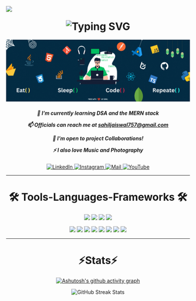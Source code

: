 <img align="left" src="https://visitor-badge.laobi.icu/badge?page_id=mrsahiljaiswal"/>
<h1 align="center">
   <img src="https://readme-typing-svg.herokuapp.com/?font=Righteous&color=00F7B3&size=35&center=true&&height=70&duration=4000&vCenter=true&width=600&lines=👋🏻+Hey+folks+!;I'm+Sahil+Jaiswal+!;A+passionate+Web-Developer+!" alt="Typing SVG" />
</h1>


![alt text](Github_banner_mrsahiljaiswal.gif)


<div align="center">
<h5>
   
🌱 I’m currently learning **DSA** and the **MERN stack**

📫 Officials can reach me at **[sahiljaiswal757@gmail.com](mailto:sahiljaiswal757@gmail.com)**

🤝 I’m open to project **Collaborations**!

⚡ I also love **Music** and **Photography**
</h5>
</div>


<p align="center">
 <a href="https://linkedin.com/in/mrsahiljaiswal" target="_blank">
    <img alt="LinkedIn" src="https://img.shields.io/badge/LinkedIn-%230077B5.svg?style=for-the-badge&logo=linkedin&logoColor=white"/>
  </a>
  <a href="https://instagram.com/mr_sahiljaiswal" target="_blank">
    <img alt="Instagram" src="https://img.shields.io/badge/Instagram-%23E4405F.svg?style=for-the-badge&logo=instagram&logoColor=white"/>
  </a>
  <a href="mailto:sahiljaiswal757@gmail.com">
    <img alt="Mail" src="https://img.shields.io/badge/Gmail-D14836?style=for-the-badge&logo=gmail&logoColor=white" />
  </a>

  <a href="https://www.youtube.com/@beyond_sahil" target="_blank">
    <img alt="YouTube" src="https://img.shields.io/badge/YouTube-FF0000.svg?style=for-the-badge&logo=youtube&logoColor=white" />
</a>


</p>

---

 <h1 align="center" >🛠️ Tools-Languages-Frameworks 🛠️ </h1>


<p align="center">
   <p align="center">
      <img src="https://skillicons.dev/icons?i=java" />
      <img src="https://skillicons.dev/icons?i=c" />
      <img src="https://skillicons.dev/icons?i=css" />
      <img src="https://skillicons.dev/icons?i=javascript" />
   </p>

   <p align="center">
      <img src="https://skillicons.dev/icons?i=html" />
      <img src="https://skillicons.dev/icons?i=react" />
      <img src="https://skillicons.dev/icons?i=git" />
      <img src="https://skillicons.dev/icons?i=github" />
      <img src="https://skillicons.dev/icons?i=bootstrap" />
      <img src="https://skillicons.dev/icons?i=materialui" />
      <img src="https://skillicons.dev/icons?i=tailwind" />
      <img src="https://skillicons.dev/icons?i=vscode" />
   </p>


</p>

---

  <h1 align="center"> ⚡Stats⚡ </h1>

<div align="center">
  
[![Ashutosh's github activity graph](https://github-readme-activity-graph.vercel.app/graph?username=mrsahiljaiswal&bg_color=000000&color=ffffff&line=00d68f&point=ff006f&area=true&hide_border=true)](https://github.com/ashutosh00710/github-readme-activity-graph)


<p align="center">
  <img src="https://github-readme-streak-stats.herokuapp.com/?user=mrsahiljaiswal&theme=radical" alt="GitHub Streak Stats" />
</p>

</div>
